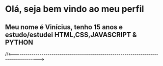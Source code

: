 <h1>Olá, seja bem vindo ao meu perfil</h1>
<h2>Meu nome é Vinícius, tenho 15 anos e estudo/estudei HTML,CSS,JAVASCRIPT & PYTHON</h2>

//<------------------------------------------------------------------------------------------>
